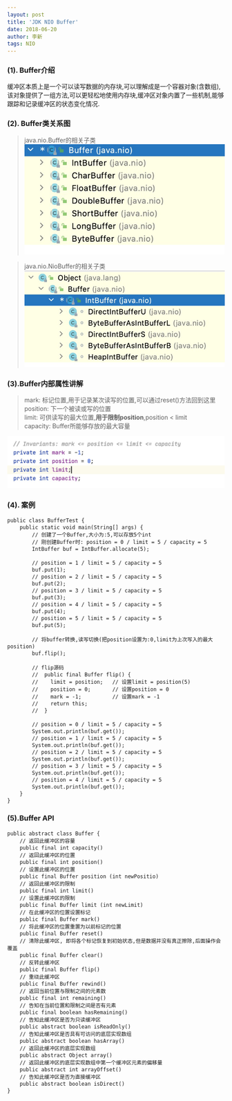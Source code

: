 ```yaml
---
layout: post
title: 'JDK NIO Buffer'
date: 2018-06-20
author: 李新
tags: NIO
---
```


### (1). Buffer介绍
缓冲区本质上是一个可以读写数据的内存块,可以理解成是一个容器对象(含数组),该对象提供了一组方法,可以更轻松地使用内存块,缓冲区对象内置了一些机制,能够跟踪和记录缓冲区的状态变化情况.

### (2). Buffer类关系图
> java.nio.Buffer的相关子类
!["Buffer的子类"](/assets/nio/imgs/Buffer.jpg)

> java.nio.NioBuffer的相关子类
!["IntBuffer子类"](/assets/nio/imgs/IntBuffer-SubClass.jpg)

### (3).Buffer内部属性讲解
> mark:
    标记位置,用于记录某次读写的位置,可以通过reset()方法回到这里    
> position:
	下一个被读或写的位置   
> limit:
    可供读写的最大位置,**用于限制position**,position < limit    
> capacity:
	Buffer所能够存放的最大容量    


!["Buffer内部属性"](/assets/nio/imgs/Buffer-Inner-Properties.jpg)

### (4). 案例
```
public class BufferTest {
    public static void main(String[] args) {
        // 创建了一个Buffer,大小为:5,可以存放5个int
        // 刚创建Buffer时: position = 0 / limit = 5 / capacity = 5
        IntBuffer buf = IntBuffer.allocate(5);

        // position = 1 / limit = 5 / capacity = 5
        buf.put(1);
        // position = 2 / limit = 5 / capacity = 5
        buf.put(2);
        // position = 3 / limit = 5 / capacity = 5
        buf.put(3);
        // position = 4 / limit = 5 / capacity = 5
        buf.put(4);
        // position = 5 / limit = 5 / capacity = 5
        buf.put(5);

        // 将buffer转换,读写切换(把position设置为:0,limit为上次写入的最大position)
        buf.flip();

        // flip源码
        //  public final Buffer flip() {
        //    limit = position;   // 设置limit = position(5)
        //    position = 0;       // 设置position = 0
        //    mark = -1;          // 设置mark = -1
        //    return this;
        //  }

        // position = 0 / limit = 5 / capacity = 5
        System.out.println(buf.get());
        // position = 1 / limit = 5 / capacity = 5
        System.out.println(buf.get());
        // position = 2 / limit = 5 / capacity = 5
        System.out.println(buf.get());
        // position = 3 / limit = 5 / capacity = 5
        System.out.println(buf.get());
        // position = 4 / limit = 5 / capacity = 5
        System.out.println(buf.get());
    }
}
```
### (5).Buffer API
```
public abstract class Buffer {
	// 返回此缓冲区的容量  
    public final int capacity()
	// 返回此缓冲区的位置  
    public final int position()
	// 设置此缓冲区的位置  
    public final Buffer position (int newPositio)
	// 返回此缓冲区的限制  
    public final int limit()
	// 设置此缓冲区的限制  
    public final Buffer limit (int newLimit)
	// 在此缓冲区的位置设置标记  
    public final Buffer mark()
	// 将此缓冲区的位置重置为以前标记的位置  
    public final Buffer reset()  
	// 清除此缓冲区, 即将各个标记恢复到初始状态,但是数据并没有真正擦除,后面操作会覆盖  
    public final Buffer clear()
	// 反转此缓冲区  
    public final Buffer flip()
	// 重绕此缓冲区  
    public final Buffer rewind()
	// 返回当前位置与限制之间的元素数  
    public final int remaining()
	// 告知在当前位置和限制之间是否有元素  
    public final boolean hasRemaining()
	// 告知此缓冲区是否为只读缓冲区  
    public abstract boolean isReadOnly()
	// 告知此缓冲区是否具有可访问的底层实现数组  
    public abstract boolean hasArray()
	// 返回此缓冲区的底层实现数组  
    public abstract Object array()
	// 返回此缓冲区的底层实现数组中第一个缓冲区元素的偏移量
    public abstract int arrayOffset()
	// 告知此缓冲区是否为直接缓冲区
    public abstract boolean isDirect()
}

```
